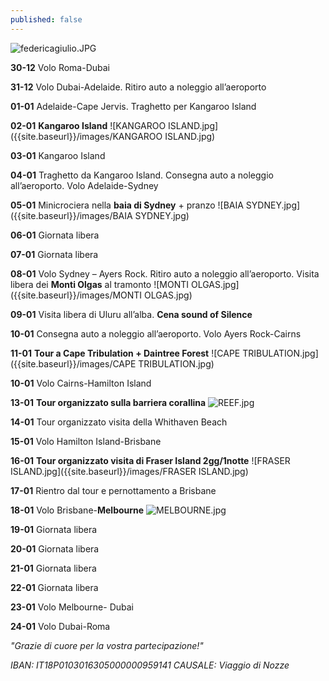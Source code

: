 ```yaml
---
published: false
---
```

![federicagiulio.JPG]({{site.baseurl}}/images/federicagiulio.JPG)

**30-12** Volo Roma-Dubai

**31-12** Volo Dubai-Adelaide. Ritiro auto a noleggio all’aeroporto 

**01-01** Adelaide-Cape Jervis. Traghetto per Kangaroo Island

**02-01** **Kangaroo Island**
![KANGAROO ISLAND.jpg]({{site.baseurl}}/images/KANGAROO ISLAND.jpg)

**03-01** Kangaroo Island

**04-01** Traghetto da Kangaroo Island. Consegna auto a noleggio all’aeroporto. Volo Adelaide-Sydney

**05-01** Minicrociera nella **baia di Sydney** + pranzo
![BAIA SYDNEY.jpg]({{site.baseurl}}/images/BAIA SYDNEY.jpg)

**06-01** Giornata libera

**07-01** Giornata libera

**08-01** Volo Sydney – Ayers Rock. Ritiro auto a noleggio all’aeroporto. Visita libera dei **Monti Olgas** al tramonto
![MONTI OLGAS.jpg]({{site.baseurl}}/images/MONTI OLGAS.jpg)

**09-01** Visita libera di Uluru all’alba. **Cena sound of Silence**

**10-01** Consegna auto a noleggio all’aeroporto. Volo Ayers Rock-Cairns

**11-01** **Tour a Cape Tribulation + Daintree Forest**
![CAPE TRIBULATION.jpg]({{site.baseurl}}/images/CAPE TRIBULATION.jpg)

**10-01** Volo Cairns-Hamilton Island

**13-01** **Tour organizzato sulla barriera corallina**
![REEF.jpg]({{site.baseurl}}/images/REEF.jpg)

**14-01** Tour organizzato visita della Whithaven Beach

**15-01** Volo Hamilton Island-Brisbane

**16-01** **Tour organizzato visita di Fraser Island 2gg/1notte**
![FRASER ISLAND.jpg]({{site.baseurl}}/images/FRASER ISLAND.jpg)

**17-01** Rientro dal tour e pernottamento a Brisbane

**18-01** Volo Brisbane-**Melbourne**
![MELBOURNE.jpg]({{site.baseurl}}/images/MELBOURNE.jpg)

**19-01** Giornata libera

**20-01** Giornata libera

**21-01** Giornata libera

**22-01** Giornata libera

**23-01** Volo Melbourne- Dubai

**24-01** Volo Dubai-Roma

_"Grazie di cuore per la vostra partecipazione!"_

<address>
IBAN: IT18P0103016305000000959141
CAUSALE: Viaggio di Nozze
</address>

